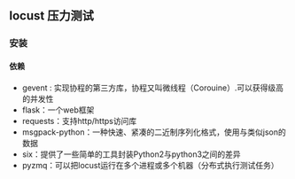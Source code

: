 ## locust 压力测试

### 安装


#### 依赖
 * gevent : 实现协程的第三方库，协程又叫微线程（Corouine）.可以获得级高的并发性
 * flask：一个web框架
 * requests：支持http/https访问库
 * msgpack-python：一种快速、紧凑的二近制序列化格式，使用与类似json的数据
 * six：提供了一些简单的工具封装Python2与python3之间的差异
 * pyzmq：可以把locust运行在多个进程或多个机器（分布式执行测试任务）